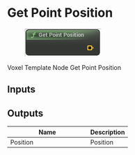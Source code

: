 # Get Point Position

<div align="left" data-full-width="false">

<figure><img src="../../../.gitbook/assets/Get_Point_Position.png" alt=""><figcaption></figcaption></figure>

</div>

Voxel Template Node Get Point Position

## Inputs

## Outputs

<table><thead><tr><th width="170">Name</th><th>Description</th></tr></thead><tbody><tr><td>Position</td><td>Position</td></tr></tbody></table>

